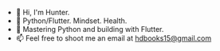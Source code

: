 - 👋 Hi, I'm Hunter.
- 👀 Python/Flutter. Mindset. Health.
- 💞️ Mastering Python and building with Flutter.
- 📫 Feel free to shoot me an email at hdbooks15@gmail.com

<!---
hdbookie/hdbookie is a ✨ special ✨ repository because its `README.md` (this file) appears on your GitHub profile.
You can click the Preview link to take a look at your changes.
--->
